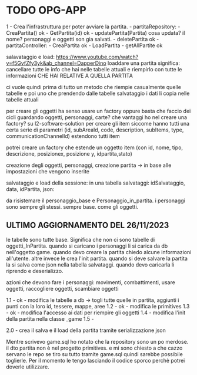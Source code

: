 # TODO OPG-APP

1 - Crea l'infrastruttura per poter avviare la partita.
        - partitaRepository: - CreaPartita() ok
                             - GetPartita(id) ok
                             - updatePartita(Partita) cosa updata? il nome? personaggi e oggetti son gia salvati.
                             - deletePartita ok
        - partitaController:    - CreaPartita ok
                                - LoadPartita 
                                - getAllPartite ok
                                
salavataggio e load: https://www.youtube.com/watch?v=f5GvfZfy3yk&ab_channel=DapperDino
loaddare una partita significa:
cancellare tutte le info che hai nelle tabelle attuali
 e riempirlo con tutte le informazioni CHE HAI RELATIVE A QUELLA PARTITA

 ci vuole quindi prima di tutto un metodo che riempie casualmente quelle tabelle 
 e poi uno che prendendo dalle tabelle salvataggio i dati li copia nelle tabelle attuali 

 per creare gli oggetti ha senso usare un factory oppure basta che faccio dei cicli guardando oggetti, personaggi, carte? 
 che vantaggi ho nel creare una factory?
 su l2-software-solution per creare gli item siccome hanno tutti una certa serie di parametri (id, subAreaId, code, description, subItems, type, communicationChannelId)
 estendono tutti item 

potrei creare un factory che estende un oggetto item (con id, nome, tipo, descrizione, posizionex, posizione y, idpartita,stato)



creazione degli oggetti, personaggi, creazione partita -> in base alle impostazioni che vengono inserite 



salvataggio e load della sessione:
in una tabella salvataggi: idSalvataggio, data, idPartita, json: 




da risistemare il personaggio_base e Personaggio_in_partita. i personaggi sono sempre gli stessi. sempre base. come gli oggetti.



## ULTIMO AGGIORNAMENTO DEL 26/11/2023
le tabelle sono tutte base.
Significa che non ci sono tabelle di oggetti_InPartita.
quando si caricano i personaggi li si carica da db nell'oggetto game.
quando devo creare la partita chiedo alcune informazioni all'utente. altre invece le crea l'init partita.
quando si deve salvare la partita la si salva come json nella tabella salvataggi. quando devo caricarla li riprendo e deserializzo.

azioni che devono fare i personaggi: movimenti, combattimenti, usare oggetti, raccogliere oggetti, scambiare oggetti



1.1 - ok - modifica le tabelle a db -> togli tutte quelle in partita, aggiunti i punti con la loro id, tessere, mappe, aree
1.2 - ok - modifica le primitives
1.3 - ok - modifica l'accesso ai dati per riempire gli oggetti
1.4 - modifica l'init della partita nella classe _game
1.5 - 

2.0 - crea il salva e il load della partita tramite serializzazione json



Mentre scrivevo game.sql ho notato che la repository sono un po merdose. il dto partita non è nel progetto primitives.
e mi sono chiesto a che cazzo servano le repo se tiro su tutto tramite game.sql
quindi sarebbe possibile toglierle. 
Per il momento le tengo lasciando il codice sporco perchè potrei doverle utilizzare.


